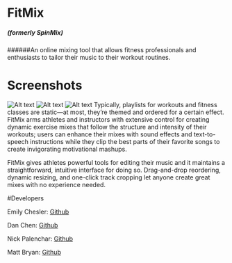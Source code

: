 # FitMix
##### (formerly SpinMix)
######An online mixing tool that allows fitness professionals and enthusiasts to tailor their music to their workout routines.
# Screenshots
![Alt text](https://raw.githubusercontent.com/nickpalenchar/fit-mix/master/fitmix1.png)
![Alt text](https://raw.githubusercontent.com/nickpalenchar/fit-mix/master/fitmix2.png)
![Alt text](https://raw.githubusercontent.com/nickpalenchar/fit-mix/master/fitmix3.png)
Typically, playlists for workouts and fitness classes are static—at most, they’re themed and ordered for a certain effect. FitMix arms athletes and instructors with extensive control for creating dynamic exercise mixes that follow the structure and intensity of their workouts; users can enhance their mixes with sound effects and text-to-speech instructions while they clip the best parts of their favorite songs to create invigorating motivational mashups.

FitMix gives athletes powerful tools for editing their music and it maintains a straightforward, intuitive interface for doing so. Drag-and-drop reordering, dynamic resizing, and one-click track cropping let anyone create great mixes with no experience needed.

#Developers

Emily Chesler: [Github](https://github.com/emches)

Dan Chen: [Github](https://github.com/DanielChen1013)

Nick Palenchar: [Github](https://github.com/nickpalenchar)

Matt Bryan: [Github](https://github.com/aMattBryan)
